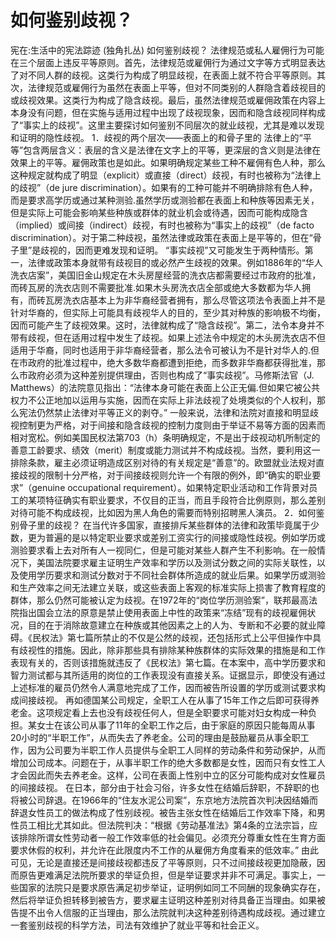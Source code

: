 # 如何鉴别歧视？

宪在:生活中的宪法踪迹 (独角扎丛)
如何鉴别歧视？
法律规范或私人雇佣行为可能在三个层面上违反平等原则。首先，法律规范或雇佣行为通过文字等方式明显表达了对不同人群的歧视。这类行为构成了明显歧视，在表面上就不符合平等原则。其次，法律规范或雇佣行为虽然在表面上平等，但对不同类别的人群隐含着歧视目的或歧视效果。这类行为构成了隐含歧视。最后，虽然法律规范或雇佣政策在内容上本身没有问题，但在实施与适用过程中出现了歧视现象，因而和隐含歧视同样构成了“事实上的歧视”。这里主要探讨如何鉴别不同层次的就业歧视，尤其是难以发现和证明的隐性歧视。
1．歧视的两个层次——表面上的和骨子里的
法律上的“平等”包含两层含义：表层的含义是法律在文字上的平等，更深层的含义则是法律在效果上的平等。雇佣政策也是如此。如果明确规定某些工种不雇佣有色人种，那么这种规定就构成了明显（explicit）或直接（direct）歧视，有时也被称为“法律上的歧视”（de jure discrimination）。如果有的工种可能并不明确排除有色人种，而是要求高学历或通过某种测验.虽然学历或测验都在表面上和种族等因素无关，但是实际上可能会影响某些种族或群体的就业机会或待遇，因而可能构成隐含（implied）或间接（indirect）歧视，有时也被称为“事实上的歧视”（de facto discrimination）。对于第二种歧视，虽然法律或政策在表面上是平等的，但在“骨子里”是歧视的，因而更难发现和证明。
“事实歧视”又可能发生于两种情形。第一，法律或政策本身就带有歧视目的或必然产生歧视的效果。例如1886年的“华人洗衣店案”，美国旧金山规定在木头房屋经营的洗衣店都需要经过市政府的批准，而砖瓦房的洗衣店则不需要批准.如果木头房洗衣店全部或绝大多数都为华人拥有，而砖瓦房洗衣店基本上为非华裔经营者拥有，那么尽管这项法令表面上并不是针对华裔的，但实际上可能具有歧视华人的目的，至少其对种族的影响极不均衡，因而可能产生了歧视效果。这时，法律就构成了“隐含歧视”。第二，法令本身并不带有歧视，但在适用过程中发生了歧视。如果上述法令中规定的木头房洗衣店不但适用于华裔，同时也适用于非华裔经营者，那么法令可被认为不是针对华人的.但在市政府的批准过程中，绝大多数华裔都遭到拒绝，而多数非华裔都获得批准，那么市政府必须为这种差别提供理由，否则也构成了“事实歧视”。马修斯法官（J. Matthews）的法院意见指出：“法律本身可能在表面上公正无偏.但如果它被公共权力不公正地加以运用与实施，因而在实际上非法歧视了处境类似的个人权利，那么宪法仍然禁止法律对平等正义的剥夺。”
一般来说，法律和法院对直接和明显歧视控制更为严格，对于间接和隐含歧视的控制力度则由于举证不易等方面的因素而相对宽松。例如美国民权法第703（h）条明确规定，不是出于歧视动机所制定的善意工龄要求、绩效（merit）制度或能力测试并不构成歧视。当然，要利用这一排除条款，雇主必须证明造成区别对待的有关规定是“善意”的。欧盟就业法规对直接歧视的限制十分严格，对于间接歧视则允许一个有限的例外，即“确实的职业要求”（genuine occupational requirement）。如果特定职业活动和工作背景对员工的某项特征确实有职业要求，不仅目的正当，而且手段符合比例原则，那么差别对待可能不构成歧视，比如因为黑人角色的需要而特别招聘黑人演员。
2．如何鉴别骨子里的歧视？
在当代许多国家，直接排斥某些群体的法律和政策毕竟属于少数，更为普遍的是以特定职业要求或差别工资实行的间接或隐性歧视。例如学历或测验要求看上去对所有人一视同仁，但是可能对某些人群产生不利影响。在一般情况下，美国法院要求雇主证明生产效率和学历以及测试分数之间的实际关联性，以及使用学历要求和测试分数对于不同社会群体所造成的就业后果。如果学历或测验和生产效率之间无法建立关联，或这些表面上客观的标准实际上损害了教育程度的群体，那么仍然可能被认定为歧视。在1972年的“岗位学历测验案”，联邦最高法院指出国会立法的原意是禁止使用表面上中性的政策来“冻结”现有的歧视雇佣状况，目的在于消除故意建立在种族或其他因素之上的人为、专断和不必要的就业障碍。《民权法》第七篇所禁止的不仅是公然的歧视，还包括形式上公平但操作中具有歧视性的措施。因此，除非那些具有排除某种族群体的实际效果的措施是和工作表现有关的，否则该措施就违反了《民权法》第七篇。在本案中，高中学历要求和智力测试都与其所适用的岗位的工作表现没有直接关系。证据显示，即使没有通过上述标准的雇员仍然令人满意地完成了工作，因而被告所设置的学历或测试要求构成间接歧视。
再如德国某公司规定，全职工人在从事了15年工作之后即可获得养老金。这项规定看上去也没有歧视任何人，但是全职要求可能对妇女构成一种负担。某女士在该公司从事了11年的全职工作之后，由于家庭的原因只能每周从事20小时的“半职工作”，从而失去了养老金。公司的理由是鼓励雇员从事全职工作，因为公司要为半职工作人员提供与全职工人同样的劳动条件和劳动保护，从而增加公司成本。问题在于，从事半职工作的绝大多数都是女性，因而只有女性工人才会因此而失去养老金。这样，公司在表面上性别中立的区分可能构成对女性雇员的间接歧视。
在日本，部分由于社会习俗，许多女性在结婚后辞职，不辞职的也将被公司辞退。在1966年的“住友水泥公司案”，东京地方法院首次判决因结婚而辞退女性员工的做法构成了性别歧视。被告主张女性在结婚后工作效率下降，和男性员工相比尤其如此。但法院判决：“根据《劳动基准法》第4条的立法宗旨，应该排除所谓女性劳动者一般工作效率低的社会偏见。必须充分尊重女性在生育方面要求休假的权利，并允许在此限度内不工作的从雇佣方角度看来的低效率。”
由此可见，无论是直接还是间接歧视都违反了平等原则，只不过间接歧视更加隐蔽，因而原告更难满足法院所要求的举证负担，但是举证要求并非不可满足。事实上，一些国家的法院只是要求原告满足初步举证，证明例如同工不同酬的现象确实存在，然后将举证负担转移到被告方，要求雇主证明这种差别对待具备正当理由。如果被告提不出令人信服的正当理由，那么法院就判决这种差别待遇构成歧视。通过建立一套鉴别歧视的科学方法，司法有效维护了就业平等和社会正义。